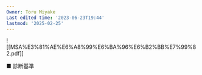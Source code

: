 ```yaml
---
Owner: Toru Miyake
Last edited time: '2023-06-23T19:44'
lastmod: '2025-02-25'
---
```

  

  

  

![[MSA%E3%81%AE%E6%A8%99%E6%BA%96%E6%B2%BB%E7%99%82.pdf]]

  

  

■ 診断基準
